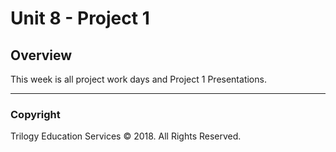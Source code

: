 # Unit 8 - Project 1

## Overview

This week is all project work days and Project 1 Presentations.

- - -

### Copyright

Trilogy Education Services © 2018. All Rights Reserved.
